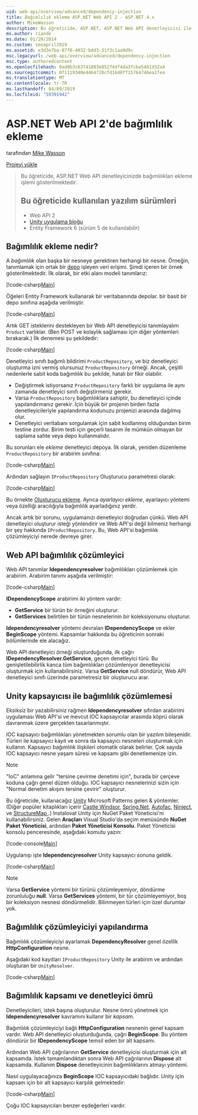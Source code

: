 ```yaml
---
uid: web-api/overview/advanced/dependency-injection
title: Bağımlılık ekleme ASP.NET Web API 2 - ASP.NET 4.x
author: MikeWasson
description: Bu öğreticide, ASP.NET, ASP.NET Web API denetleyicisi ile bağımlılıkları eklemesine gösterilmektedir 4.x.
ms.author: riande
ms.date: 01/20/2014
ms.custom: seoapril2019
ms.assetid: e3d3e7ba-87f0-4032-bdd3-31f3c1aa9d9c
msc.legacyurl: /web-api/overview/advanced/dependency-injection
msc.type: authoredcontent
ms.openlocfilehash: 0ad0b3c63741803e05274df4da3fcbe5481d32a4
ms.sourcegitcommit: 0f1119340e4464720cfd16d0ff15764746ea1fea
ms.translationtype: MT
ms.contentlocale: tr-TR
ms.lasthandoff: 04/09/2019
ms.locfileid: "59391942"
---
```

# <a name="dependency-injection-in-aspnet-web-api-2"></a>ASP.NET Web API 2'de bağımlılık ekleme

tarafından [Mike Wasson](https://github.com/MikeWasson)

[Projeyi yükle](http://code.msdn.microsoft.com/ASP-NET-Web-API-Tutorial-468ee148)

> Bu öğreticide, ASP.NET Web API denetleyicinizde bağımlılıkları ekleme işlemi gösterilmektedir.
> 
> ## <a name="software-versions-used-in-the-tutorial"></a>Bu öğreticide kullanılan yazılım sürümleri
> 
> 
> - Web API 2
> - [Unity uygulama bloğu](https://www.nuget.org/packages/Unity/)
> - Entity Framework 6 (sürüm 5 de kullanılabilir)


## <a name="what-is-dependency-injection"></a>Bağımlılık ekleme nedir?

A *bağımlılık* olan başka bir nesneye gerektiren herhangi bir nesne. Örneğin, tanımlamak için ortak bir [depo](http://martinfowler.com/eaaCatalog/repository.html) işleyen veri erişimi. Şimdi içeren bir örnek gösterilmektedir. İlk olarak, bir etki alanı modeli tanımlarız:

[!code-csharp[Main](dependency-injection/samples/sample1.cs)]

Öğeleri Entity Framework kullanarak bir veritabanında depolar. bir basit bir depo sınıfına aşağıda verilmiştir.

[!code-csharp[Main](dependency-injection/samples/sample2.cs)]

Artık GET isteklerini destekleyen bir Web API denetleyicisi tanımlayalım `Product` varlıklar. (Ben POST ve kolaylık sağlaması için diğer yöntemleri bırakarak.) İlk denemesi şu şekildedir:

[!code-csharp[Main](dependency-injection/samples/sample3.cs)]

Denetleyici sınıfı bağımlı bildirimi `ProductRepository`, ve biz denetleyici oluşturma izni vermiş olursunuz `ProductRepository` örneği. Ancak, çeşitli nedenlerle sabit koda bağımlılık bu şekilde, hatalı bir fikir olabilir.

- Değiştirmek istiyorsanız `ProductRepository` farklı bir uygulama ile aynı zamanda denetleyici sınıfı değiştirmeniz gerekir.
- Varsa `ProductRepository` bağımlılıklara sahiptir, bu denetleyici içinde yapılandırmanız gerekir. İçin büyük bir projenin birden fazla denetleyicileriyle yapılandırma kodunuzu projenizi arasında dağılmış olur.
- Denetleyici veritabanı sorgulamak için sabit kodlanmış olduğundan birim testine zordur. Birim testi için geçerli tasarım ile mümkün olmayan bir saplama sahte veya depo kullanmalıdır.

Bu sorunları ele *ekleme* denetleyici depoya. İlk olarak, yeniden düzenleme `ProductRepository` bir arabirim sınıfına:

[!code-csharp[Main](dependency-injection/samples/sample4.cs)]

Ardından sağlayın `IProductRepository` Oluşturucu parametresi olarak:

[!code-csharp[Main](dependency-injection/samples/sample5.cs)]

Bu örnekte [Oluşturucu ekleme](http://www.martinfowler.com/articles/injection.html#FormsOfDependencyInjection). Ayrıca *ayarlayıcı ekleme*, ayarlayıcı yöntemi veya özelliği aracılığıyla bağımlılık ayarladığınız yerdir.

Ancak artık bir sorunu, uygulamanızı denetleyici doğrudan çünkü. Web API denetleyici oluşturur isteği yönlendirir ve Web API'si değil bilmeniz herhangi bir şey hakkında `IProductRepository`. Bu, Web API'si bağımlılık çözümleyiciyi nerede devreye girer.

## <a name="the-web-api-dependency-resolver"></a>Web API bağımlılık çözümleyici

Web API tanımlar **Idependencyresolver** bağımlılıkları çözümlemek için arabirim. Arabirim tanımı aşağıda verilmiştir:

[!code-csharp[Main](dependency-injection/samples/sample6.cs)]

**IDependencyScope** arabirimi iki yöntem vardır:

- **GetService** bir türün bir örneğini oluşturur.
- **GetServices** belirtilen bir türün nesnelerinin bir koleksiyonunu oluşturur.

**Idependencyresolver** yöntemi devralan **IDependencyScope** ve ekler **BeginScope** yöntemi. Kapsamlar hakkında bu öğreticinin sonraki bölümlerinde ele alacağız.

Web API denetleyici örneği oluşturduğunda, ilk çağrı **IDependencyResolver.GetService**, geçen denetleyici türü. Bu genişletilebilirlik kanca tüm bağımlılıkları çözümleniyor denetleyicisi oluşturmak için kullanabilirsiniz. Varsa **GetService** null döndürür, Web API denetleyici sınıfı üzerinde parametresiz bir oluşturucu arar.

## <a name="dependency-resolution-with-the-unity-container"></a>Unity kapsayıcısı ile bağımlılık çözümlemesi

Eksiksiz bir yazabilirsiniz rağmen **Idependencyresolver** sıfırdan arabirimi uygulaması Web API'si ve mevcut IOC kapsayıcılar arasında köprü olarak davranmak üzere gerçekten tasarlanmıştır.

IOC kapsayıcı bağımlılıkları yönetmekten sorumlu olan bir yazılım bileşenidir. Türleri ile kapsayıcı kayıt ve sonra da kapsayıcı nesneleri oluşturmak için kullanın. Kapsayıcı bağımlılık ilişkileri otomatik olarak belirler. Çok sayıda IOC kapsayıcı nesne yaşam süresi ve kapsamı gibi denetlemenize izin.

> [!NOTE]
> "IoC" anlamına gelir "tersine çevirme denetimi için", burada bir çerçeve koduna çağrı genel düzen olduğu. IOC kapsayıcı nesnelerinizi sizin için "Normal denetim akışını tersine çevirir" oluşturur.


Bu öğreticide, kullanacağız [Unity](https://msdn.microsoft.com/library/ff647202.aspx) Microsoft Patterns gelen &amp; yöntemler. (Diğer popüler kitaplıkları içerir [Castle Windsor](http://www.castleproject.org/), [Spring.Net](http://www.springframework.net/), [Autofac](https://code.google.com/p/autofac/), [Ninject](http://www.ninject.org/), ve [StructureMap ](http://structuremap.github.io/documentation/).) Instalovat Unity için NuGet Paket Yöneticisi'ni kullanabilirsiniz. Gelen **Araçları** Visual Studio'da seçim menüsünde **NuGet Paket Yöneticisi**, ardından **Paket Yöneticisi Konsolu**. Paket Yöneticisi konsolu penceresinde, aşağıdaki komutu yazın:

[!code-console[Main](dependency-injection/samples/sample7.cmd)]

Uygulanışı işte **Idependencyresolver** Unity kapsayıcı sonuna geldik.

[!code-csharp[Main](dependency-injection/samples/sample8.cs)]

> [!NOTE]
> Varsa **GetService** yöntemi bir türünü çözümleyemiyor, döndürme zorunluluğu **null**. Varsa **GetServices** yöntemi, bir tür çözümleyemiyor, boş bir koleksiyon nesnesi döndürmelidir. Bilinmeyen türleri için özel durumlar yok.


## <a name="configuring-the-dependency-resolver"></a>Bağımlılık çözümleyiciyi yapılandırma

Bağımlılık çözümleyiciyi ayarlamak **DependencyResolver** genel özellik **HttpConfiguration** nesne.

Aşağıdaki kod kayıtları `IProductRepository` Unity ile arabirim ve ardından oluşturan bir `UnityResolver`.

[!code-csharp[Main](dependency-injection/samples/sample9.cs)]

## <a name="dependency-scope-and-controller-lifetime"></a>Bağımlılık kapsamı ve denetleyici ömrü

Denetleyicileri, istek başına oluşturulur. Nesne ömrü yönetmek için **Idependencyresolver** kavramını kullanır bir *kapsam*.

Bağımlılık çözümleyiciyi bağlı **HttpConfiguration** nesnenin genel kapsam vardır. Web API denetleyici oluşturduğunda, çağrı **BeginScope**. Bu yöntem döndürür bir **IDependencyScope** temsil eden bir alt kapsamı.

Ardından Web API çağrılarının **GetService** denetleyicisi oluşturmak için alt kapsamda. İstek tamamlandıktan sonra Web API çağrılarının **Dispose** alt kapsamda. Kullanım **Dispose** denetleyicinin bağımlılıklarını atmayı yöntemi.

Nasıl uygulayacağınıza **BeginScope** IOC kapsayıcıdaki bağlıdır. Unity için kapsam için bir alt kapsayıcı karşılık gelmektedir:

[!code-csharp[Main](dependency-injection/samples/sample10.cs)]

Çoğu IOC kapsayıcıları benzer eşdeğerleri vardır.
